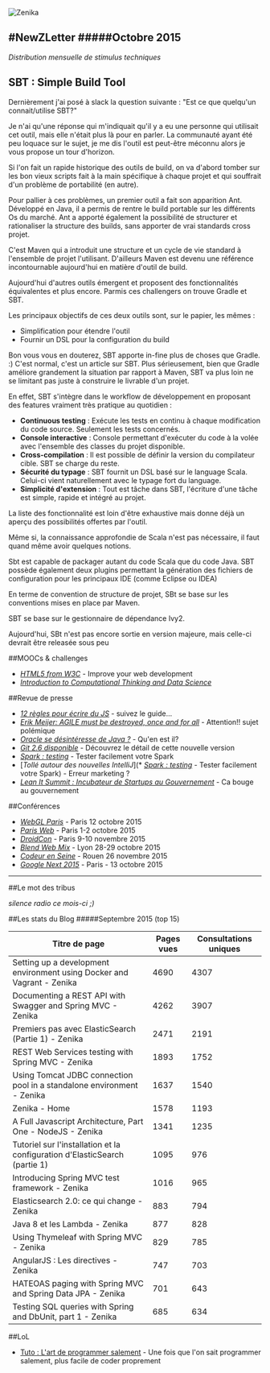 
![Zenika](http://www.zenika.com/images/signature/simple.png)


#NewZLetter 
#####Octobre 2015
---

*Distribution mensuelle de stimulus techniques* 


## SBT : Simple Build Tool

Dernièrement j'ai posé à slack la question suivante : "Est ce que quelqu'un connait/utilise SBT?"

Je n'ai qu'une réponse qui m'indiquait qu'il y a eu une personne qui utilisait cet outil, mais elle n'était plus là pour en parler. La communauté ayant été peu loquace sur le sujet, je me dis l'outil est peut-être méconnu alors je vous propose un tour d'horizon.

Si l'on fait un rapide historique des outils de build, on va d'abord tomber sur les bon vieux scripts fait à la main spécifique à chaque projet et qui souffrait d'un problème de portabilité (en autre).
 
Pour pallier à ces problèmes, un premier outil a fait son apparition  Ant. Développé en Java, il a permis de rentre le build portable sur les différents Os du marché. Ant a apporté également la possibilité de structurer et rationaliser la structure des builds, sans apporter de vrai standards cross projet.

C'est Maven qui a introduit une structure et un cycle de vie standard à l'ensemble de projet l'utilisant. D'ailleurs Maven est devenu une référence incontournable aujourd'hui en matière d'outil de build.

Aujourd'hui d'autres outils émergent et proposent des fonctionnalités équivalentes et plus encore. Parmis ces challengers on trouve Gradle et SBT. 

Les principaux objectifs de ces deux outils sont, sur le papier, les mêmes : 

 - Simplification pour étendre l'outil
 - Fournir un DSL pour la configuration du build
 
Bon vous vous en douterez, SBT apporte in-fine plus de choses que Gradle. :) C'est normal, c'est un article sur SBT. 
Plus sérieusement, bien que Gradle améliore grandement la situation par rapport à Maven, SBT va plus loin ne se limitant pas juste à construire le livrable d'un projet.

En effet, SBT s'intègre dans le workflow de développement en proposant des features vraiment très pratique au quotidien : 
 
 - **Continuous testing** : Exécute les tests en continu à chaque modification du code source. Seulement les tests concernés. 
 - **Console interactive** : Console permettant d'exécuter du code à la volée avec l'ensemble des classes du projet disponible.
 - **Cross-compilation** : Il est possible de définir la version du compilateur cible. SBT se charge du reste.
 - **Sécurité du typage** : SBT fournit un DSL basé sur le language Scala. Celui-ci vient naturellement avec le typage fort du language.
 - **Simplicité d'extension** : Tout est tâche dans SBT, l'écriture d'une tâche est simple, rapide et intégré au projet.
 
La liste des fonctionnalité est loin d'être exhaustive mais donne déjà un aperçu des possibilités offertes par l'outil.

Même si, la connaissance approfondie de Scala n'est pas nécessaire, il faut quand même avoir quelques notions. 

Sbt est capable de packager autant du code Scala que du code Java. SBT possède également deux plugins permettant la génération des fichiers de configuration pour les principaux IDE (comme Eclipse ou IDEA)
 
En terme de convention de structure de projet, SBt se base sur les conventions mises en place par Maven.

SBT se base sur le gestionnaire de dépendance Ivy2.

Aujourd'hui, SBt n'est pas encore sortie en version majeure, mais celle-ci devrait être releasée sous peu
 
 






##MOOCs & challenges

  * [*HTML5 from W3C*](https://www.edx.org/xseries/html5-w3c) - Improve your web development
  * [*Introduction to Computational Thinking and Data Science*](https://www.edx.org/course/introduction-computational-thinking-data-mitx-6-00-2x-2) 

##Revue de presse

 * [*12 règles pour écrire du JS*](http://www.developpez.com/actu/90422/Un-developpeur-enonce-les-12-regles-a-respecter-pour-ecrire-un-code-JavaScript-professionnel/) - suivez le guide...  
 * [*Erik Meijer: AGILE must be destroyed, once and for all*](http://www.theregister.co.uk/2015/01/08/erik_meijer_agile_is_a_cancer_we_have_to_eliminate_from_the_industry/) - Attention!! sujet polémique
 * [*Oracle se désintéresse de Java ?*](http://www.infoworld.com/article/2987529/java/insider-oracle-lost-interest-in-java.html#tk.twt_ifw) - Qu'en est il?
 * [*Git 2.6 disponible*](http://www.developpez.com/actu/90623/Git-2-6-est-maintenant-disponible-en-telechargement-avec-des-dizaines-de-nouvelles-fonctionnalites-et-des-corrections-de-bogues/) - Découvrez le détail de cette nouvelle version
 * [*Spark : testing*](http://blog.cloudera.com/blog/2015/09/making-apache-spark-testing-easy-with-spark-testing-base/) - Tester facilement votre Spark
 * [*Tollé autour des nouvelles IntelliJ*](* [*Spark : testing*](http://blog.cloudera.com/blog/2015/09/making-apache-spark-testing-easy-with-spark-testing-base/) - Tester facilement votre Spark) - Erreur marketing ?
 * [*Lean It Summit : Incubateur de Startups au Gouvernement*](http://www.infoq.com/fr/news/2015/09/lean-it-summit-pierre-pezziardi) - Ca bouge au gouvernement 


  

 
##Conférences

 * [*WebGL Paris*](http://www.webglparis.com/) - Paris 12 octobre 2015
 * [*Paris Web*](http://www.paris-web.fr/) - Paris 1-2 octobre 2015
 * [*DroidCon*](http://droidcon.fr/) - Paris 9-10 novembre 2015
 * [*Blend Web Mix*](http://www.blendwebmix.com/) - Lyon 28-29 octobre 2015 
 * [*Codeur en Seine*](http://www.codeursenseine.com/2015/) - Rouen 26 novembre 2015 
 * [*Google Next 2015*](https://cloudplatformonline.com/NEXT_Google_Cloud_Platform_Experience_Paris.html) - Paris - 13 octobre 2015

 
 
---


##Le mot des tribus

*silence radio ce mois-ci ;)*
 
##Les stats du Blog
#####Septembre 2015 (top 15)

Titre de page |	Pages vues	| Consultations uniques
--------------|-------------|--------------------
Setting up a development environment using Docker and Vagrant - Zenika|4690|4307
Documenting a REST API with Swagger and Spring MVC - Zenika|4262|3907
Premiers pas avec ElasticSearch (Partie 1) - Zenika|2471|2191
REST Web Services testing with Spring MVC - Zenika|1893|1752
Using Tomcat JDBC connection pool in a standalone environment - Zenika|1637|1540
Zenika - Home|1578|1193
A Full Javascript Architecture, Part One - NodeJS - Zenika|1341|1235
Tutoriel sur l'installation et la configuration d'ElasticSearch (partie 1)|1095|976
Introducing Spring MVC test framework - Zenika|1016|965
Elasticsearch 2.0: ce qui change - Zenika|883|794
Java 8 et les Lambda - Zenika|877|828
Using Thymeleaf with Spring MVC - Zenika|829|785
AngularJS : Les directives - Zenika|747|703
HATEOAS paging with Spring MVC and Spring Data JPA - Zenika|701|643
Testing SQL queries with Spring and DbUnit, part 1 - Zenika|685|634


##LoL

 * [Tuto : L'art de programmer salement](http://www.developpez.net/forums/d1428236/club-professionnels-informatique/taverne-club-humour-divers/tutoriel-l-art-programmer-salement/) - Une fois que l'on sait programmer salement, plus facile de coder proprement

 
